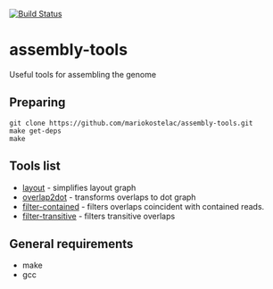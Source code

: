 [![Build Status](https://travis-ci.org/mariokostelac/assembly-tools.svg?branch=master)](https://travis-ci.org/mariokostelac/assembly-tools)
# assembly-tools
Useful tools for assembling the genome

## Preparing
```
git clone https://github.com/mariokostelac/assembly-tools.git
make get-deps
make
```

## Tools list
- [layout](src/layout/README.md) - simplifies layout graph
- [overlap2dot](help/overlap2dot.md) - transforms overlaps to dot graph
- [filter-contained](help/filter-contained.md) - filters overlaps
  coincident with contained reads.
- [filter-transitive](help/filter-transitive.md) - filters transitive overlaps

## General requirements
- make
- gcc


